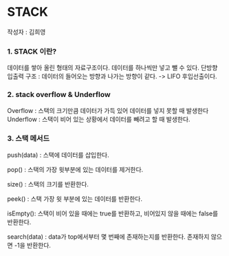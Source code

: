 # STACK
작성자 : 김희영

### 1. STACK 이란?
데이터를 쌓아 올린 형태의 자료구조이다.
데이터를 하나씩만 넣고 뺄 수 있다.
단방향 입출력 구조 : 데이터의 들어오는 방향과 나가는 방향이 같다.
-> LIFO 후입선출이다.

### 2. stack overflow & Underflow
Overflow : 스택의 크기만큼 데이터가 가득 있어 데이터를 넣지 못할 때 발생한다
Underflow : 스택이 비어 있는 상황에서 데이터를 빼려고 할 때 발생한다.

### 3. 스택 메서드
push(data) : 스택에 데이터를 삽입한다.

pop() : 스택의 가장 윗부분에 있는 데이터를 제거한다.

size() : 스택의 크기를 반환한다.

peek() : 스택 가장 윗 부분에 있는 데이터를 반환한다.

isEmpty(): 스택이 비어 있을 때에는 true를 반환하고, 비어있지 않을 때에는 false를 반환한다.

search(data) : data가 top에서부터 몇 번째에 존재하는지를 반환한다. 존재하지 않으면 -1을 반환한다.



